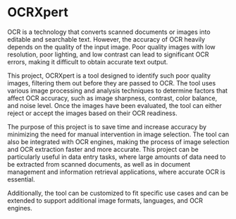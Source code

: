 # OCRXpert
OCR is a technology that converts scanned documents or images into editable and searchable text. However, the accuracy of OCR heavily depends on the quality of the input image. Poor quality images with low resolution, poor lighting, and low contrast can lead to significant OCR errors, making it difficult to obtain accurate text output.  

This project, OCRXpert is a tool designed to identify such poor quality images, filtering them out before they are passed to OCR. The tool uses various image processing and analysis techniques to determine factors that affect OCR accuracy, such as image sharpness, contrast, color balance, and noise level. Once the images have been evaluated, the tool can either reject or accept the images based on their OCR readiness. 

The purpose of this project is to save time and increase accuracy by minimizing the need for manual intervention in image selection. The tool can also be integrated with OCR engines, making the process of image selection and OCR extraction faster and more accurate.  This project can be particularly useful in data entry tasks, where large amounts of data need to be extracted from scanned documents, as well as in document management and information retrieval applications, where accurate OCR is essential. 

Additionally, the tool can be customized to fit specific use cases and can be extended to support additional image formats, languages, and OCR engines.
